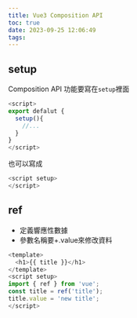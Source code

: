 ```yaml
---
title: Vue3 Composition API
toc: true
date: 2023-09-25 12:06:49
tags:
---
```


## setup

Composition API 功能要寫在`setup`裡面

```javascript
<script>
export defalut {
  setup(){
    //...
  }
}
</script>

```

也可以寫成

```javascript
<script setup>
</script>
```

## ref

* 定義響應性數據
* 參數名稱要+.value來修改資料

```javascript
<template>
  <h1>{{ title }}</h1>
</template> 
<script setup>
import { ref } from 'vue';
const title = ref('title');
title.value = 'new title';
</script>
```
